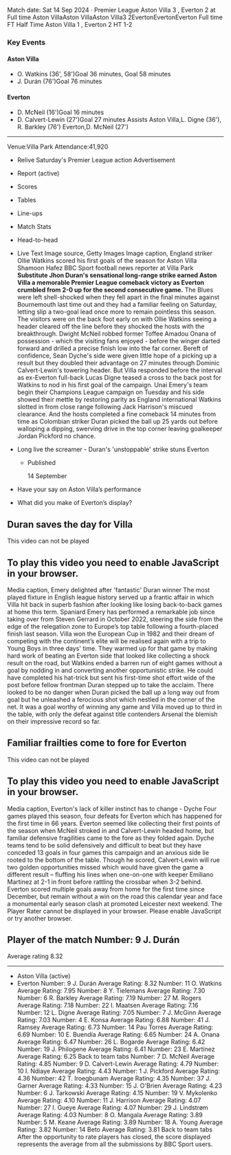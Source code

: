 Match date: Sat 14 Sep 2024
‧
Premier League
Aston Villa 3 , Everton 2 at Full time
Aston VillaAston VillaAston Villa3
2EvertonEvertonEverton
Full time
FT
Half Time Aston Villa 1 , Everton 2
HT 1-2
### Key Events
#### Aston Villa
-   O. Watkins (36', 58')Goal 36 minutes, Goal 58 minutes
-   J. Durán (76')Goal 76 minutes
#### Everton
-   D. McNeil (16')Goal 16 minutes
-   D. Calvert-Lewin (27')Goal 27 minutes
Assists
Aston Villa,L. Digne (36'), R. Barkley (76')
Everton,D. McNeil (27')
___
Venue:Villa Park
Attendance:41,920
-   Relive Saturday's Premier League action
Advertisement
-   Report (active)
-   Scores
-   Tables
-   Line-ups
-   Match Stats
-   Head-to-head
-   Live Text
Image source, Getty Images
Image caption,
England striker Ollie Watkins scored his first goals of the season for Aston Villa
Shamoon Hafez
BBC Sport football news reporter at Villa Park
**Substitute Jhon Duran's sensational long-range strike earned Aston Villa a memorable Premier League comeback victory as Everton crumbled from 2-0 up for the second consecutive game.**
The Blues were left shell-shocked when they fell apart in the final minutes against Bournemouth last time out and they had a familiar feeling on Saturday, letting slip a two-goal lead once more to remain pointless this season.
The visitors were on the back foot early on with Ollie Watkins seeing a header cleared off the line before they shocked the hosts with the breakthrough.
Dwight McNeil robbed former Toffee Amadou Onana of possession - which the visiting fans enjoyed - before the winger darted forward and drilled a precise finish low into the far corner.
Bereft of confidence, Sean Dyche's side were given little hope of a picking up a result but they doubled their advantage on 27 minutes through Dominic Calvert-Lewin's towering header.
But Villa responded before the interval as ex-Everton full-back Lucas Digne teased a cross to the back post for Watkins to nod in his first goal of the campaign.
Unai Emery's team begin their Champions League campaign on Tuesday and his side showed their mettle by restoring parity as England international Watkins slotted in from close range following Jack Harrison's miscued clearance.
And the hosts completed a fine comeback 14 minutes from time as Colombian striker Duran picked the ball up 25 yards out before walloping a dipping, swerving drive in the top corner leaving goalkeeper Jordan Pickford no chance.
-   Long live the screamer - Duran's 'unstoppable' strike stuns Everton
    
    -   Published
        
        14 September
        
    
-   Have your say on Aston Villa’s performance
    
-   What did you make of Everton’s display?
    
## Duran saves the day for Villa
This video can not be played
## To play this video you need to enable JavaScript in your browser.
Media caption,
Emery delighted after 'fantastic' Duran winner
The most played fixture in English league history served up a frantic affair in which Villa hit back in superb fashion after looking like losing back-to-back games at home this term.
Spaniard Emery has performed a remarkable job since taking over from Steven Gerrard in October 2022, steering the side from the edge of the relegation zone to Europe’s top table following a fourth-placed finish last season.
Villa won the European Cup in 1982 and their dream of competing with the continent’s elite will be realised again with a trip to Young Boys in three days' time.
They warmed up for that game by making hard work of beating an Everton side that looked like collecting a shock result on the road, but Watkins ended a barren run of eight games without a goal by nodding in and converting another opportunistic strike.
He could have completed his hat-trick but sent his first-time shot effort wide of the post before fellow frontman Duran stepped up to take the acclaim.
There looked to be no danger when Duran picked the ball up a long way out from goal but he unleashed a ferocious shot which nestled in the corner of the net.
It was a goal worthy of winning any game and Villa moved up to third in the table, with only the defeat against title contenders Arsenal the blemish on their impressive record so far.
## Familiar frailties come to fore for Everton
This video can not be played
## To play this video you need to enable JavaScript in your browser.
Media caption,
Everton's lack of killer instinct has to change - Dyche
Four games played this season, four defeats for Everton which has happened for the first time in 66 years.
Everton seemed like collecting their first points of the season when McNeil stroked in and Calvert-Lewin headed home, but familiar defensive fragilities came to the fore as they folded again.
Dyche teams tend to be solid defensively and difficult to beat but they have conceded 13 goals in four games this campaign and an anxious side lie rooted to the bottom of the table.
Though he scored, Calvert-Lewin will rue two golden opportunities missed which would have given the game a different result – fluffing his lines when one-on-one with keeper Emiliano Martinez at 2-1 in front before rattling the crossbar when 3-2 behind.
Everton scored multiple goals away from home for the first time since December, but remain without a win on the road this calendar year and face a monumental early season clash at promoted Leicester next weekend.
The Player Rater cannot be displayed in your browser. Please enable JavaScript or try another browser.
## Player of the match Number: 9 J. Durán
Average rating 8.32
___
-   Aston Villa (active)
-   Everton
Number: 9 J. Durán
Average Rating: 8.32
Number: 11 O. Watkins
Average Rating: 7.95
Number: 8 Y. Tielemans
Average Rating: 7.30
Number: 6 R. Barkley
Average Rating: 7.19
Number: 27 M. Rogers
Average Rating: 7.18
Number: 22 I. Maatsen
Average Rating: 7.16
Number: 12 L. Digne
Average Rating: 7.05
Number: 7 J. McGinn
Average Rating: 7.03
Number: 4 E. Konsa
Average Rating: 6.88
Number: 41 J. Ramsey
Average Rating: 6.73
Number: 14 Pau Torres
Average Rating: 6.69
Number: 10 E. Buendía
Average Rating: 6.65
Number: 24 A. Onana
Average Rating: 6.47
Number: 26 L. Bogarde
Average Rating: 6.42
Number: 19 J. Philogene
Average Rating: 6.41
Number: 23 E. Martínez
Average Rating: 6.25
Back to team tabs
Number: 7 D. McNeil
Average Rating: 4.85
Number: 9 D. Calvert-Lewin
Average Rating: 4.79
Number: 10 I. Ndiaye
Average Rating: 4.43
Number: 1 J. Pickford
Average Rating: 4.36
Number: 42 T. Iroegbunam
Average Rating: 4.35
Number: 37 J. Garner
Average Rating: 4.33
Number: 15 J. O'Brien
Average Rating: 4.23
Number: 6 J. Tarkowski
Average Rating: 4.15
Number: 19 V. Mykolenko
Average Rating: 4.10
Number: 11 J. Harrison
Average Rating: 4.07
Number: 27 I. Gueye
Average Rating: 4.07
Number: 29 J. Lindstrøm
Average Rating: 4.03
Number: 8 O. Mangala
Average Rating: 3.89
Number: 5 M. Keane
Average Rating: 3.89
Number: 18 A. Young
Average Rating: 3.82
Number: 14 Beto
Average Rating: 3.81
Back to team tabs
After the opportunity to rate players has closed, the score displayed represents the average from all the submissions by BBC Sport users.